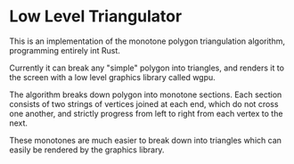 # Low Level Triangulator

This is an implementation of the monotone polygon triangulation algorithm, programming entirely int Rust.

Currently it can break any "simple" polygon into triangles, and renders it to the screen with a low level graphics library called wgpu.

The algorithm breaks down polygon into monotone sections. Each section consists of two strings of vertices joined at each end, which do not cross one another, and strictly progress from left to right from each vertex to the next.

These monotones are much easier to break down into triangles which can easily be rendered by the graphics library.
